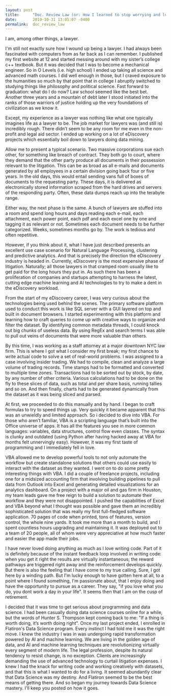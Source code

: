 ```yaml
---
layout: post
title:      "Doc. Review Law (or: How I learned to stop worrying and love the Data)# "
date:       2019-10-31 13:05:07 -0400
permalink:  doc_review_law
---
```



I am, among other things, a lawyer. 

I'm still not exactly sure how I wound up being a lawyer. I had always been fascinated with computers from as far back as I can remember. I published my first website at 12 and started messing around with my sister’s college c++ textbook. But it was decided that I was to become a mechanical engineer. So in O Levels (i.e. high school) I ended up taking all science and advanced math courses. I did well enough in those, but I craved exposure to the humanities so much by that point that in college I abruptly switched to studying things like philosophy and political science. Fast forward to graduation: what do I do now? Law school seemed like the best bet. Another three years and a mountain of debt later I stood initiated into the ranks of those warriors of justice holding up the very foundations of civilization as we know it. 

Except, my experience as a lawyer was nothing like what one typically imagines life as a lawyer to be. The job market for lawyers was (and still is) incredibly rough. There didn’t seem to be any room for me even in the non-profit and legal aid sector. I ended up working on a lot of eDiscovery projects which essentially boil down to lawyers doing data mining. 

Allow me to present a typical scenario. Two massive corporations sue each other, for something like breach of contract. They both go to court, where they demand that the other party produce all documents in their possession relevant to the litigation. This can be as broad as all e-mails and documents generated by all employees in a certain division going back four or five years. In the old days, this would entail sending vans full of boxes of documents to the requesting party. These days, it is delivered as electronically stored information scraped from the hard drives and servers of the responding party. Often, these data dumps reach up into the terabyte range. 

Either way, the next phase is the same. A bunch of lawyers are stuffed into a room and spend long hours and days reading each e-mail, each attachment, each power point, each pdf and each excel one by one and tagging it as relevant or not. Sometimes each document needs to be further categorized. Weeks, sometimes months go by. The work is tedious and often repetitive. 

However, if you think about it, what I have just described presents an excellent use case scenario for Natural Language Processing, clustering and predictive analytics. And that is precisely the direction the eDiscovery industry is headed in. Currently, eDiscovery is the most expensive phase of litigation. Naturally; all those lawyers in that cramped room usually like to get paid for the long hours they put in. As such there has been a proliferation of companies and startups attempting to harness the latest, cutting edge machine learning and AI technologies to try to make a dent in the eDiscovery workload. 

From the start of my eDiscovery career, I was very curious about the technologies being used behind the scenes. The primary software platform used to conduct this work is like SQL server with a GUI layered on top and built in document browsers. I started experimenting with this platform and learning how to craft queries to come up with creative ways to organize and filter the dataset. By identifying common metadata threads, I could knock out big chunks of useless data. By using RegEx and search terms I was able to pull out veins of documents that were more valuable than others. 

By this time, I was working as a staff attorney at a major downtown NYC law firm. This is where I got what I consider my first break; my first chance to write actual code to solve a set of real-world problems. I was assigned to a case involving insider trading. We had to compile, clean and analyze a large volume of trading records. Time stamps had to be formatted and converted to multiple time zones. Transactions had to be sorted out by stock, by date, by any number of other criteria. Various calculations had to be done on the fly to these slices of data, such as total and per share basis, running tallies and so on. And then finally, charts had to be generated dynamically from the dataset as it was being sliced and parsed. 

At first, we proceeded to do this manually and by hand. I began to craft formulas to try to speed things up. Very quickly it became apparent that this was an unwieldly and limited approach. So i decided to dive into VBA. For those who aren’t familiar, VBA is a scripting language that’s built into the Office universe of apps. It has all the features you see in more common languages: variables, data structures, control flow even classes. The syntax is clunky and outdated (using Python after having hacked away at VBA for months felt unnervingly easy). However, it was my first taste of programming and I immediately fell in love. 

VBA allowed me to develop powerful tools to not only automate the workflow but create standalone solutions that others could use easily to interact with the dataset as they wanted. I went on to do some pretty interesting things with VBA. I did a couple of freelance projects, including one for a midsized accounting firm that involving building pipelines to pull data from Outlook into Excel and generating detailed visualizations for an analytics dashboard. On a project with a major oil and gas firm in Houston, my team leads gave me free reign to build a solution to automate their workflow and they were not disappointed. I pushed the capabilities of Excel and VBA beyond what I thought was possible and gave them an incredibly sophisticated solution that was really my first full-fledged software application. 70 pages of code when printed, tons of features, version control, the whole nine yards. It took me more than a month to build, and I spent countless hours upgrading and maintaining it. It was deployed out to a team of 20 people, all of whom were very appreciative at how much faster and easier the app made their jobs. 

I have never loved doing anything as much as I love writing code. Part of it is definitely because of the instant feedback loop involved in writing code: when you get it right the results are virtually instantaneous; the reward pathways are triggered right away and the reinforcement develops quickly. But there is also the feeling that I have come to my true calling. Sure, I got here by a winding path. But I'm lucky enough to have gotten here at all, to a point where I found something, I'm passionate about, that I enjoy doing and have the opportunity to pursue as a career. They say, "if you love what you do, you dont work a day in your life". It seems then that I am on the cusp of retirement. 

I decided that it was time to get serious about programming and data science. I had been casually doing data science courses online for a while, but the words of Hunter S. Thompson kept coming back to me: "If a thing is worth doing, it’s worth doing right". Once my last project ended, I enrolled in Flatiron's Data Science program. Every instinct I had told me it was the right move. I knew the industry I was in was undergoing rapid transformation powered by AI and machine learning. We are living in the golden age of data, and AI and machine learning techniques are revolutionizing virtually every segment of modern life. The legal profession, despite its natural tendency to resist change, is no exception. Clients are increasingly demanding the use of advanced technology to curtail litigation expenses. I knew I had the knack for writing code and working creatively with datasets, and that this is what I wanted to do for a living. It seemed abundantly clear that Data Science was my destiny. And Flatiron seemed to be the best means of getting there. 
And so began my journey towards Data Science mastery. I'll keep you posted on how it goes.

